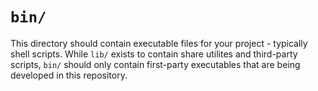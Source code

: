 # `bin/`

This directory should contain executable files for your project -
typically shell scripts. While `lib/` exists to contain share utilites
and third-party scripts, `bin/` should only contain first-party executables
that are being developed in this repository.
